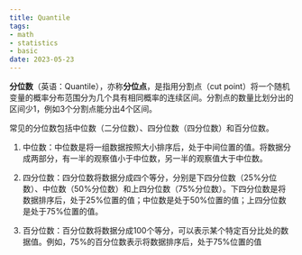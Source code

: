 ```yaml
---
title: Quantile
tags:
- math
- statistics
- basic
date: 2023-05-23
---
```


**分位数**（英语：Quantile），亦称**分位点**，是指用分割点（cut point）将一个随机变量的概率分布范围分为几个具有相同概率的连续区间。分割点的数量比划分出的区间少1，例如3个分割点能分出4个区间。

常见的分位数包括中位数（二分位数）、四分位数（四分位数）和百分位数。

1.  中位数：中位数是将一组数据按照大小排序后，处于中间位置的值。将数据分成两部分，有一半的观察值小于中位数，另一半的观察值大于中位数。
    
2.  四分位数：四分位数将数据分成四个等分，分别是下四分位数（25%分位数）、中位数（50%分位数）和上四分位数（75%分位数）。下四分位数是将数据排序后，处于25%位置的值；中位数是处于50%位置的值；上四分位数是处于75%位置的值。
    
3.  百分位数：百分位数将数据分成100个等分，可以表示某个特定百分比处的数据值。例如，75%的百分位数表示将数据排序后，处于75%位置的值